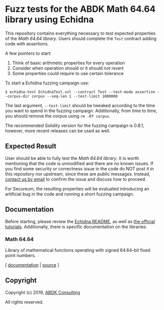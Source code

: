# Fuzz tests for the ABDK Math 64.64 library using Echidna

This repository contains everything necessary to test expected properties of the *Math 64.64 library*. Users should complete the `Test` contract adding code with assertions.

A few pointers to start:

1. Think of basic arithmetic properties for every operation
2. Consider when operation should or it should *not* revert
3. Some properties could require to use certain tolerance

To start a Echidna fuzzing campaign use:

```
$ echidna-test EchidnaTest.sol --contract Test --test-mode assertion --corpus-dir corpus --seq-len 1 --test-limit 1000000 
```

The last argument, `--test-limit` should be tweaked according to the time you want to spend in the fuzzing campaign. 
Additionally, from time to time, you should remove the corpus using `rm -Rf corpus`.

The recommended Solidity version for the fuzzing campaign is 0.8.1, however, more recent releases can be used as well.

## Expected Result

User should be able to fully test the *Math 64.64 library*. It is worth mentioning that the code is unmodified and there are no known issues. 
If you find some security or correctness issue in the code do NOT post it in this repository nor upstream, since these are public messages.
Instead, [contact us by email](mailto:gustavo.grieco@trailofbits.com) to confirm the issue and discuss how to proceed.

For Secureum, the resulting properties will be evaluated introducing an artificial bug in the code and running a short fuzzing campaign. 

## Documentation

Before starting, please review the [Echidna README](https://github.com/crytic/echidna#echidna-a-fast-smart-contract-fuzzer-), as well as [the official tutorials](https://github.com/crytic/building-secure-contracts/tree/master/program-analysis/echidna). Additionally, there is specific documentation on the libraries:

### Math 64.64

Library of mathematical functions operating with signed 64.64-bit fixed point
numbers.

\[ [documentation](ABDKMath64x64.md) | [source](ABDKMath64x64.sol) \]

## Copyright

Copyright (c) 2019, [ABDK Consulting](https://abdk.consulting/)

All rights reserved.
